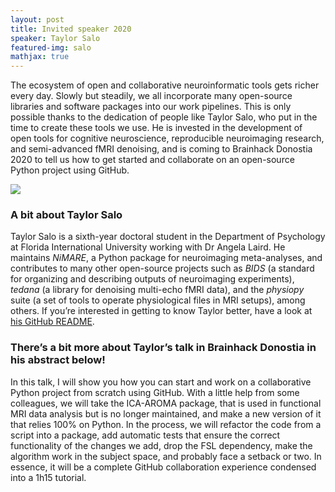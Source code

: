 ```yaml
---
layout: post
title: Invited speaker 2020
speaker: Taylor Salo
featured-img: salo
mathjax: true
---
```


The ecosystem of open and collaborative neuroinformatic tools gets richer every day. Slowly but steadily, we all incorporate many open-source libraries and software packages into our work pipelines. This is only possible thanks to the dedication of people like Taylor Salo, who put in the time to create these tools we use. He is invested in the development of open tools for cognitive neuroscience, reproducible neuroimaging research, and semi-advanced fMRI denoising, and is coming to Brainhack Donostia 2020 to tell us how to get started and collaborate on an open-source Python project using GitHub.


![](https://brainhack-donostia.github.io/assets/img/posts/salo.jpg)

### A bit about Taylor Salo

Taylor Salo is a sixth-year doctoral student in the Department of Psychology at Florida International University working with Dr Angela Laird. He maintains *NiMARE*, a Python package for neuroimaging meta-analyses, and contributes to many other open-source projects such as *BIDS* (a standard for organizing and describing outputs of neuroimaging experiments), *tedana* (a library for denoising multi-echo fMRI data), and the *physiopy* suite (a set of tools to operate physiological files in MRI setups), among others.
If you’re interested in getting to know Taylor better, have a look at [his GitHub README](https://github.com/tsalo).



### There’s a bit more about Taylor’s talk in Brainhack Donostia in his abstract below!

In this talk, I will show you how you can start and work on a collaborative Python project from scratch using GitHub. With a little help from some colleagues, we will take the ICA-AROMA package, that is used in functional MRI data analysis but is no longer maintained, and make a new version of it that relies 100% on Python. In the process, we will refactor the code from a script into a package, add automatic tests that ensure the correct functionality of the changes we add, drop the FSL dependency, make the algorithm work in the subject space, and probably face a setback or two. In essence, it will be a complete GitHub collaboration experience condensed into a 1h15 tutorial.
